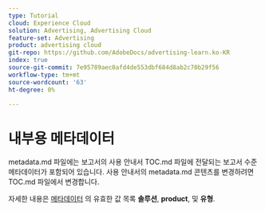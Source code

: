 ```yaml
---
type: Tutorial
cloud: Experience Cloud
solution: Advertising, Advertising Cloud
feature-set: Advertising
product: advertising cloud
git-repo: https://github.com/AdobeDocs/advertising-learn.ko-KR
index: true
source-git-commit: 7e95789aec0afd4de553dbf684d8ab2c70b29f56
workflow-type: tm+mt
source-wordcount: '63'
ht-degree: 0%

---
```



# 내부용 메타데이터

metadata.md 파일에는 보고서의 사용 안내서 TOC.md 파일에 전달되는 보고서 수준 메타데이터가 포함되어 있습니다. 사용 안내서의 metadata.md 콘텐츠를 변경하려면 TOC.md 파일에서 변경합니다.

자세한 내용은 [메타데이터](https://experienceleague.adobe.com/docs/authoring-guide-exl/using/editing/user-guide-setup/metadata.html) 의 유효한 값 목록 **솔루션**, **product**, 및 **유형**.
